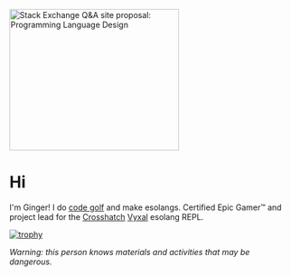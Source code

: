 <a href="https://area51.stackexchange.com/proposals/127456/programming-language-design?referrer=ZmNmMDVmNjkyYzZhOWFhNzMzYmZiMWU2ZWJjOGM1ZWZiNjQxMmJlODhjMmUyMThkZjdiMTFjODk5YzYyMzlkOV1oIUOwU65IGdSESWGS69OvPuIKIKkC6U0wsoDYYTGu0"><img src="https://area51.stackexchange.com/ads/proposal/127456.png" width="300" height="250" alt="Stack Exchange Q&A site proposal: Programming Language Design" /></a>

# Hi
I'm Ginger! I do [code golf](https://codegolf.stackexchange.com/users/108218/ginger) and make esolangs. Certified Epic Gamer™ and project lead for the [Crosshatch](https://github.com/Vyxal/Crosshatch) [Vyxal](https://github.com/Vyxal/Vyxal) esolang REPL. 


[![trophy](https://github-profile-trophy.vercel.app/?username=GingerIndustries&theme=onedark)](https://github.com/ryo-ma/github-profile-trophy)

_Warning: this person knows materials and activities that may be dangerous._
